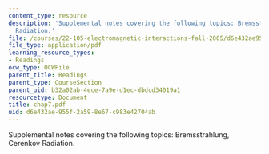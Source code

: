 ```yaml
---
content_type: resource
description: 'Supplemental notes covering the following topics: Bremsstrahlung, Cerenkov
  Radiation.'
file: /courses/22-105-electromagnetic-interactions-fall-2005/d6e432ae955f2a598e67c983e42704ab_chap7.pdf
file_type: application/pdf
learning_resource_types:
- Readings
ocw_type: OCWFile
parent_title: Readings
parent_type: CourseSection
parent_uid: b32a02ab-4ece-7a9e-d1ec-dbdcd34019a1
resourcetype: Document
title: chap7.pdf
uid: d6e432ae-955f-2a59-8e67-c983e42704ab
---
```

Supplemental notes covering the following topics: Bremsstrahlung, Cerenkov Radiation.

